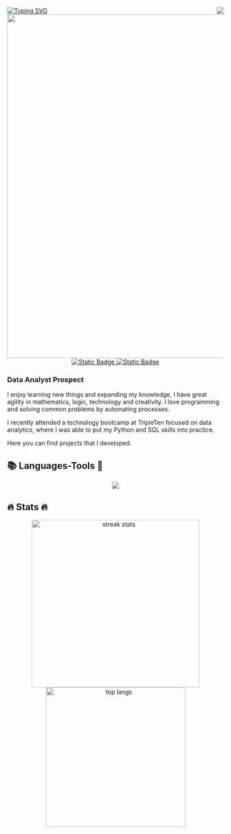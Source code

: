 <img align="right" src="https://visitor-badge.laobi.icu/badge?page_id=PPJQ.PPJQ"/>

<div alight="center">
  <a href="https://git.io/typing-svg"><img src="https://readme-typing-svg.demolab.com?font=IBM+Plex+Mono&size=25&pause=300&color=16A9FB&center=true&vCenter=true&random=false&width=435&lines=Hello!%F0%9F%91%8B;I'm+Pepe+%F0%9F%98%8E;Hola!+%F0%9F%91%90;Soy+Pepe%F0%9F%A4%97" alt="Typing SVG" /></a>
</div>

<div id="header" align="center">
  <img decoding="async" src="https://github.com/PPJQ/PPJQ/blob/main/Pepe%20Jim%C3%A9nez.png" width="800"/>
</div>

<div align="center">
  <a href="https://www.linkedin.com/in/ppjq13/">
    <img alt="Static Badge" src="https://img.shields.io/badge/LinkedIn-blue?style=for-the-badge&logo=linkedin&link=https%3A%2F%2Fwww.linkedin.com%2Fin%2Fppjq13%2F">
  </a>
  <a href="mailto:pepejq.13@gmail.com">
    <img alt="Static Badge" src="https://img.shields.io/badge/Email-F14F6F?style=for-the-badge&logo=gmail&logoColor=white">
  </a>
</div>

### **Data Analyst Prospect**

I enjoy learning new things and expanding my knowledge, I have great agility in mathematics, logic, technology and creativity. I love programming and solving common problems by automating processes. 

I recently attended a technology bootcamp at TripleTen focused on data analytics, where I was able to put my Python and SQL skills into practice.

Here you can find projects that I developed.

## 📚 Languages-Tools 🔧

<div align="center">
  <img src="https://skillicons.dev/icons?i=py,postgres,github,linux,notion,vscode,anaconda"/>
</div>

## 🔥 Stats 🔥

<div align="center">
  <img width=390 src="https://github-readme-stats.vercel.app/api?username=PPJQ&show_icons=true&theme=dracula&border_radius=10" alt="streak stats"/>
  <br/>
  <img width=325 src="https://github-readme-stats.vercel.app/api/top-langs/?username=PPJQ&theme=dracula&border_radius=10" alt="top langs"/>
</div>
